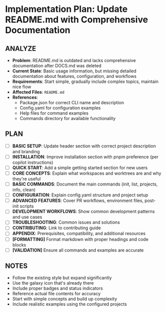 # Implementation Plan: Update README.md with Comprehensive Documentation

## ANALYZE

- **Problem**: README.md is outdated and lacks comprehensive documentation after DOCS.md was deleted
- **Current State**: Basic usage information, but missing detailed documentation about features, configuration, and workflows
- **Requirements**: Start simple, gradually include complex topics, maintain nice flow
- **Affected Files**: `README.md`
- **References**:
  - Package.json for correct CLI name and description
  - Config.yaml for configuration examples
  - Help files for command examples
  - Commands directory for available functionality

## PLAN

- [ ] **BASIC SETUP**: Update header section with correct project description and branding
- [ ] **INSTALLATION**: Improve installation section with pnpm preference (per copilot instructions)
- [ ] **QUICK START**: Add a simple getting started section for new users
- [ ] **CORE CONCEPTS**: Explain what workspaces and worktrees are and why they're useful
- [ ] **BASIC COMMANDS**: Document the main commands (init, list, projects, info, clean)
- [ ] **CONFIGURATION**: Explain config.yaml structure and project setup
- [ ] **ADVANCED FEATURES**: Cover PR workflows, environment files, post-init scripts
- [ ] **DEVELOPMENT WORKFLOWS**: Show common development patterns and use cases
- [ ] **TROUBLESHOOTING**: Common issues and solutions
- [ ] **CONTRIBUTING**: Link to contributing guide
- [ ] **APPENDIX**: Prerequisites, compatibility, and additional resources
- [ ] **[FORMATTING]** Format markdown with proper headings and code blocks
- [ ] **[VALIDATION]** Ensure all commands and examples are accurate

## NOTES

- Follow the existing style but expand significantly
- Use the galaxy icon that's already there
- Include proper badges and status indicators
- Reference actual file contents for accuracy
- Start with simple concepts and build up complexity
- Include realistic examples using the configured projects
